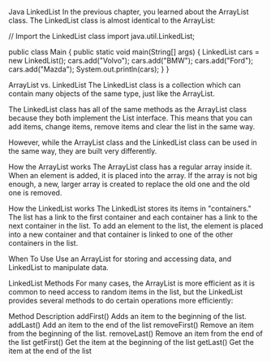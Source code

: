 Java LinkedList
In the previous chapter, you learned about the ArrayList class. The LinkedList class is almost identical to the ArrayList:

// Import the LinkedList class
import java.util.LinkedList;

public class Main {
public static void main(String[] args) {
LinkedList<String> cars = new LinkedList<String>();
cars.add("Volvo");
cars.add("BMW");
cars.add("Ford");
cars.add("Mazda");
System.out.println(cars);
}
}

ArrayList vs. LinkedList
The LinkedList class is a collection which can contain many objects of the same type, just like the ArrayList.

The LinkedList class has all of the same methods as the ArrayList class because they both implement the List interface. 
This means that you can add items, change items, remove items and clear the list in the same way.

However, while the ArrayList class and the LinkedList class can be used in the same way, they are built very differently.

How the ArrayList works
The ArrayList class has a regular array inside it. When an element is added, it is placed into the array. 
If the array is not big enough, a new, larger array is created to replace the old one and the old one is removed.

How the LinkedList works
The LinkedList stores its items in "containers." The list has a link to the first container and each container has a 
link to the next container in the list. To add an element to the list, the element is placed into a new container and 
that container is linked to one of the other containers in the list.


When To Use
Use an ArrayList for storing and accessing data, and LinkedList to manipulate data.


LinkedList Methods
For many cases, the ArrayList is more efficient as it is common to need access to random items in the list, but 
the LinkedList provides several methods to do certain operations more efficiently:

Method	           Description
addFirst()	       Adds an item to the beginning of the list.
addLast()	       Add an item to the end of the list
removeFirst()	   Remove an item from the beginning of the list.
removeLast()	   Remove an item from the end of the list
getFirst()	       Get the item at the beginning of the list
getLast()	       Get the item at the end of the list